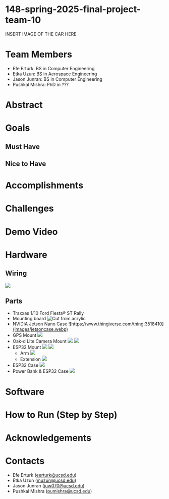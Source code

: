 # 148-spring-2025-final-project-team-10
INSERT IMAGE OF THE CAR HERE

# Team Members
- Efe Erturk: BS in Computer Engineering 
- Etka Uzun: BS in Aerospace Engineering
- Jason Junran: BS in Computer Engineering
- Pushkal Mishra: PhD in ???
  
# Abstract

# Goals

## Must Have

## Nice to Have

# Accomplishments

# Challenges

# Demo Video

# Hardware

## Wiring
![](images/mae148wiring.png)

## Parts
- Traxxas 1/10 Ford Fiesta® ST Rally
- Mounting board
  ![Cut from acrylic](images/board.png)
- NVIDIA Jetson Nano Case
  ![https://www.thingiverse.com/thing:3518410](images/jetsoncase.webp)
- GPS Mount
  ![](images/gpsmount1.png)
- Oak-d Lite Camera Mount
  ![](images/cameram2.png)
  ![](images/cameram3.png)
- ESP32 Mount
  ![](images/ae1.png)
  ![](images/ae2.png)
  - Arm
    ![](images/arm1.png)
  - Extension
    ![](images/e1.png)
- ESP32 Case
  ![](images/esp2.png)
- Power Bank & ESP32 Case
  ![](images/pbc1.png)

# Software

# How to Run (Step by Step)

# Acknowledgements

# Contacts
- Efe Erturk (eerturk@ucsd.edu)
- Etka Uzun (muzun@ucsd.edu)
- Jason Junran (juw070@ucsd.edu)
- Pushkal Mishra (pumishra@ucsd.edu)
